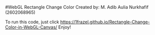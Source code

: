 #WebGL Rectangle Change Color
Created by: M. Adib Aulia Nurkhafif (2602068965)

To run this code, just click https://1frazel.github.io/Rectangle-Change-Color-in-WebGL-Canvas/
Enjoy!
